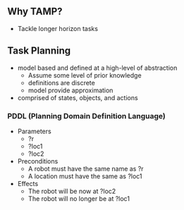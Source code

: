 ## Why TAMP?
- Tackle longer horizon tasks
## Task Planning
 - model based and defined at a high-level of abstraction
	- Assume some level of prior knowledge
	- definitions are discrete
	- model provide approximation
 - comprised of states, objects, and actions
### PDDL (Planning Domain Definition Language)
- Parameters
	- ?r
	- ?loc1
	- ?loc2
- Preconditions
	- A robot must have the same name as ?r
	- A location must have the same as ?loc1
- Effects
	-  The robot will be now at ?loc2
	- The robot will no longer be at ?loc1
	
